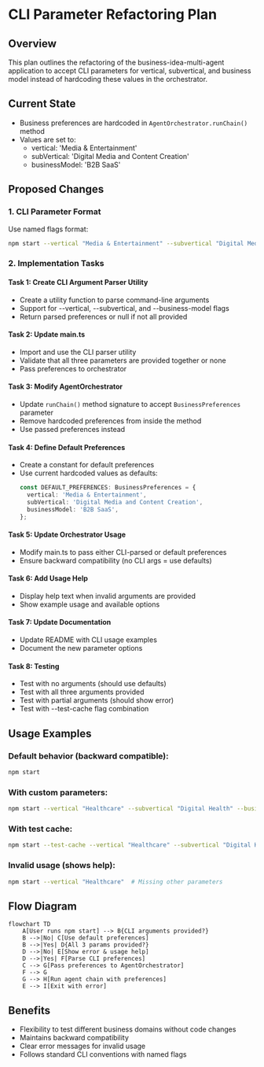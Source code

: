 # CLI Parameter Refactoring Plan

## Overview
This plan outlines the refactoring of the business-idea-multi-agent application to accept CLI parameters for vertical, subvertical, and business model instead of hardcoding these values in the orchestrator.

## Current State
- Business preferences are hardcoded in `AgentOrchestrator.runChain()` method
- Values are set to:
  - vertical: 'Media & Entertainment'
  - subVertical: 'Digital Media and Content Creation'
  - businessModel: 'B2B SaaS'

## Proposed Changes

### 1. CLI Parameter Format
Use named flags format:
```bash
npm start --vertical "Media & Entertainment" --subvertical "Digital Media" --business-model "B2B SaaS"
```

### 2. Implementation Tasks

#### Task 1: Create CLI Argument Parser Utility
- Create a utility function to parse command-line arguments
- Support for --vertical, --subvertical, and --business-model flags
- Return parsed preferences or null if not all provided

#### Task 2: Update main.ts
- Import and use the CLI parser utility
- Validate that all three parameters are provided together or none
- Pass preferences to orchestrator

#### Task 3: Modify AgentOrchestrator
- Update `runChain()` method signature to accept `BusinessPreferences` parameter
- Remove hardcoded preferences from inside the method
- Use passed preferences instead

#### Task 4: Define Default Preferences
- Create a constant for default preferences
- Use current hardcoded values as defaults:
  ```typescript
  const DEFAULT_PREFERENCES: BusinessPreferences = {
    vertical: 'Media & Entertainment',
    subVertical: 'Digital Media and Content Creation',
    businessModel: 'B2B SaaS',
  };
  ```

#### Task 5: Update Orchestrator Usage
- Modify main.ts to pass either CLI-parsed or default preferences
- Ensure backward compatibility (no CLI args = use defaults)

#### Task 6: Add Usage Help
- Display help text when invalid arguments are provided
- Show example usage and available options

#### Task 7: Update Documentation
- Update README with CLI usage examples
- Document the new parameter options

#### Task 8: Testing
- Test with no arguments (should use defaults)
- Test with all three arguments provided
- Test with partial arguments (should show error)
- Test with --test-cache flag combination

## Usage Examples

### Default behavior (backward compatible):
```bash
npm start
```

### With custom parameters:
```bash
npm start --vertical "Healthcare" --subvertical "Digital Health" --business-model "B2C"
```

### With test cache:
```bash
npm start --test-cache --vertical "Healthcare" --subvertical "Digital Health" --business-model "B2C"
```

### Invalid usage (shows help):
```bash
npm start --vertical "Healthcare"  # Missing other parameters
```

## Flow Diagram

```mermaid
flowchart TD
    A[User runs npm start] --> B{CLI arguments provided?}
    B -->|No| C[Use default preferences]
    B -->|Yes| D{All 3 params provided?}
    D -->|No| E[Show error & usage help]
    D -->|Yes| F[Parse CLI preferences]
    C --> G[Pass preferences to AgentOrchestrator]
    F --> G
    G --> H[Run agent chain with preferences]
    E --> I[Exit with error]
```

## Benefits
- Flexibility to test different business domains without code changes
- Maintains backward compatibility
- Clear error messages for invalid usage
- Follows standard CLI conventions with named flags